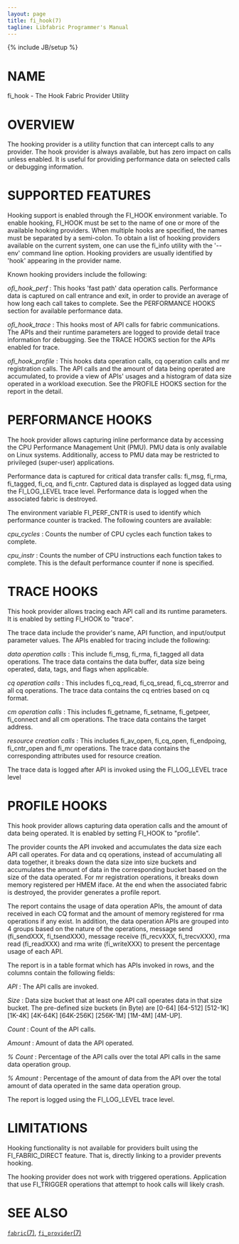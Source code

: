 ```yaml
---
layout: page
title: fi_hook(7)
tagline: Libfabric Programmer's Manual
---
```

{% include JB/setup %}

# NAME

fi_hook \- The Hook Fabric Provider Utility

# OVERVIEW

The hooking provider is a utility function that can intercept calls to any
provider.  The hook provider is always available, but has zero impact on
calls unless enabled.  It is useful for providing performance data on
selected calls or debugging information.

# SUPPORTED FEATURES

Hooking support is enabled through the FI_HOOK environment variable.  To
enable hooking, FI_HOOK must be set to the name of one or more of the
available hooking providers.  When multiple hooks are specified, the
names must be separated by a semi-colon.  To obtain a list of hooking
providers available on the current system, one can use the fi_info
utility with the '--env' command line option.  Hooking providers are
usually identified by 'hook' appearing in the provider name.

Known hooking providers include the following:

*ofi_hook_perf*
: This hooks 'fast path' data operation calls.  Performance data is
  captured on call entrance and exit, in order to provide an average of
  how long each call takes to complete.  See the PERFORMANCE HOOKS section
  for available performance data.

*ofi_hook_trace*
: This hooks most of API calls for fabric communications. The APIs and their
  runtime parameters are logged to provide detail trace information for
  debugging. See the TRACE HOOKS section for the APIs enabled for trace.

*ofi_hook_profile*
: This hooks data operation calls, cq operation calls and mr registration
  calls. The API calls and the amount of data being operated are accumulated,
  to provide a view of APIs' usages and a histogram of data size operated
  in a workload execution. See the PROFILE HOOKS section for the report in
  the detail.

# PERFORMANCE HOOKS

The hook provider allows capturing inline performance data by accessing the
CPU Performance Management Unit (PMU).  PMU data is only available on Linux
systems.  Additionally, access to PMU data may be restricted to privileged
(super-user) applications.

Performance data is captured for critical data transfer calls:
fi_msg, fi_rma, fi_tagged, fi_cq, and fi_cntr.  Captured data is displayed
as logged data using the FI_LOG_LEVEL trace level.  Performance data is
logged when the associated fabric is destroyed.

The environment variable FI_PERF_CNTR is used to identify which performance
counter is tracked.  The following counters are available:

*cpu_cycles*
: Counts the number of CPU cycles each function takes to complete.

*cpu_instr*
: Counts the number of CPU instructions each function takes to complete.
  This is the default performance counter if none is specified.

# TRACE HOOKS

This hook provider allows tracing each API call and its runtime parameters.
It is enabled by setting FI_HOOK to "trace".

The trace data include the provider's name, API function, and input/output
parameter values. The APIs enabled for tracing include the following:

*data operation calls*
: This include fi_msg, fi_rma, fi_tagged all data operations. The trace data
  contains the data buffer, data size being operated, data, tags, and flags
  when applicable.

*cq operation calls*
: This includes fi_cq_read, fi_cq_sread, fi_cq_strerror and all cq operations.
  The trace data contains the cq entries based on cq format.

*cm operation calls*
: This includes fi_getname, fi_setname, fi_getpeer, fi_connect and all cm
  operations. The trace data contains the target address.

*resource creation calls*
: This includes fi_av_open, fi_cq_open, fi_endpoing, fi_cntr_open and fi_mr
  operations. The trace data contains the corresponding attributes used for
  resource creation.

The trace data is logged after API is invoked using the FI_LOG_LEVEL trace
level

# PROFILE HOOKS

This hook provider allows capturing data operation calls and the amount of
data being operated. It is enabled by setting FI_HOOK to "profile".

The provider counts the API invoked and accumulates the data size each API
call operates. For data and cq operations, instead of accumulating all data
together, it breaks down the data size into size buckets and accumulates
the amount of data in the corresponding bucket based on the size of the data
operated. For mr registration operations, it breaks down memory registered
per HMEM iface. At the end when the associated fabric is destroyed, the
provider generates a profile report.

The report contains the usage of data operation APIs, the amount of data
received in each CQ format and the amount of memory registered for rma
operations if any exist. In addition, the data operation APIs are grouped
into 4 groups based on the nature of the operations, message send (fi_sendXXX,
fi_tsendXXX), message receive (fi_recvXXX, fi_trecvXXX), rma read (fi_readXXX)
and rma write (fi_writeXXX) to present the percentage usage of each API.

The report is in a table format which has APIs invoked in rows, and the columns
contain the following fields:

*API*
: The API calls are invoked.

*Size*
: Data size bucket that at least one API call operates data in that size bucket.
  The pre-defined size buckets (in Byte) are [0-64] [64-512] [512-1K] [1K-4K]
  [4K-64K] [64K-256K] [256K-1M] [1M-4M] [4M-UP].

*Count*
: Count of the API calls.

*Amount*
: Amount of data the API operated.

*% Count*
: Percentage of the API calls over the total API calls in the same data operation
  group.

*% Amount*
: Percentage of the amount of data from the API over the total amount
  of data operated in the same data operation group.

The report is logged using the FI_LOG_LEVEL trace level.

# LIMITATIONS

Hooking functionality is not available for providers built using the
FI_FABRIC_DIRECT feature.  That is, directly linking to a provider prevents
hooking.

The hooking provider does not work with triggered operations.  Application
that use FI_TRIGGER operations that attempt to hook calls will likely crash.

# SEE ALSO

[`fabric`(7)](fabric.7.html),
[`fi_provider`(7)](fi_provider.7.html)
